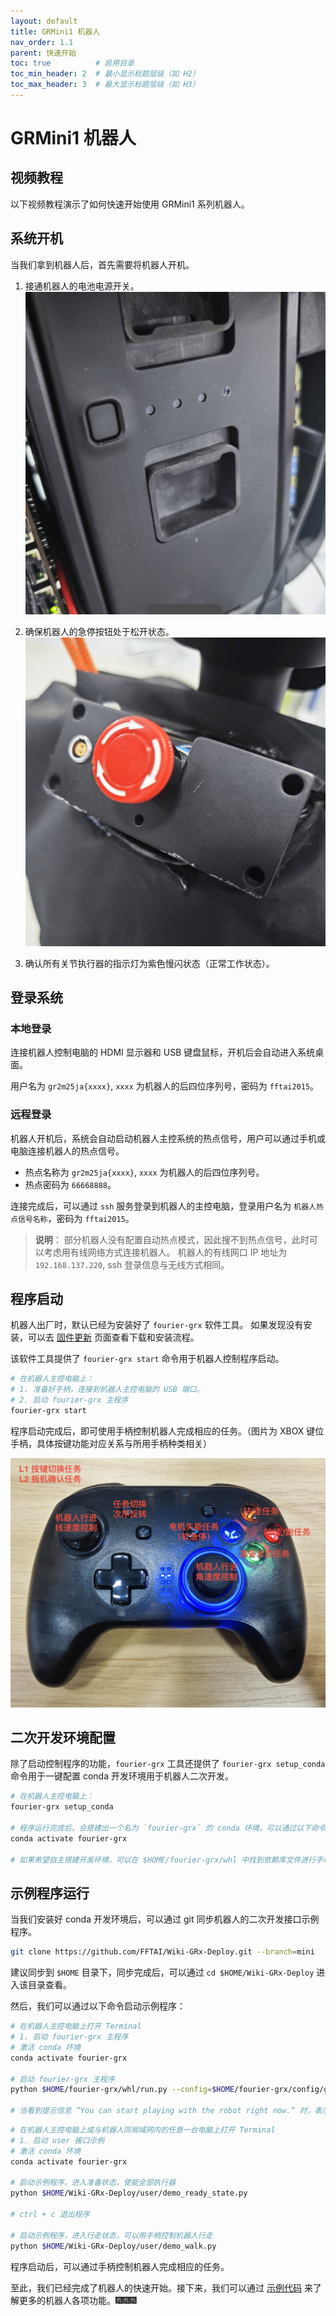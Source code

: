 ```yaml
---
layout: default
title: GRMini1 机器人
nav_order: 1.1
parent: 快速开始
toc: true          # 启用目录
toc_min_header: 2  # 最小显示标题层级（如 H2）
toc_max_header: 3  # 最大显示标题层级（如 H3）
---
```


# GRMini1 机器人

## 视频教程

以下视频教程演示了如何快速开始使用 GRMini1 系列机器人。

## 系统开机

当我们拿到机器人后，首先需要将机器人开机。

1. 接通机器人的电池电源开关。
    ![power_button.png](/assets/images/power_button.png)

2. 确保机器人的急停按钮处于松开状态。
    ![img.png](/assets/images/emergent_stop_button.png)

3. 确认所有关节执行器的指示灯为紫色慢闪状态（正常工作状态）。

## 登录系统

### 本地登录

连接机器人控制电脑的 HDMI 显示器和 USB 键盘鼠标，开机后会自动进入系统桌面。

用户名为 `gr2m25ja{xxxx}`, `xxxx` 为机器人的后四位序列号，密码为 `fftai2015`。

### 远程登录

机器人开机后，系统会自动启动机器人主控系统的热点信号，用户可以通过手机或电脑连接机器人的热点信号。

- 热点名称为 `gr2m25ja{xxxx}`, `xxxx` 为机器人的后四位序列号。
- 热点密码为 `66668888`。

连接完成后，可以通过 `ssh` 服务登录到机器人的主控电脑，登录用户名为 `机器人热点信号名称`，密码为 `fftai2015`。

> **说明**：
> 部分机器人没有配置自动热点模式，因此搜不到热点信号，此时可以考虑用有线网络方式连接机器人。
> 机器人的有线网口 IP 地址为 `192.168.137.220`, ssh 登录信息与无线方式相同。

## 程序启动

机器人出厂时，默认已经为安装好了 `fourier-grx` 软件工具。
如果发现没有安装，可以去 [固件更新](/docs/update.md) 页面查看下载和安装流程。

该软件工具提供了 `fourier-grx start` 命令用于机器人控制程序启动。

```bash
# 在机器人主控电脑上：
# 1. 准备好手柄，连接到机器人主控电脑的 USB 端口。
# 2. 启动 fourier-grx 主程序
fourier-grx start
```

程序启动完成后，即可使用手柄控制机器人完成相应的任务。（图片为 XBOX 键位手柄，具体按键功能对应关系与所用手柄种类相关）

![joystick.jpg](/assets/images/joystick.jpg)

## 二次开发环境配置

除了启动控制程序的功能，`fourier-grx` 工具还提供了 `fourier-grx setup_conda` 命令用于一键配置 conda 开发环境用于机器人二次开发。

```bash
# 在机器人主控电脑上：
fourier-grx setup_conda

# 程序运行完成后，会搭建出一个名为 `fourier-grx` 的 conda 环境，可以通过以下命令激活该环境
conda activate fourier-grx

# 如果希望自主搭建开发环境，可以在 $HOME/fourier-grx/whl 中找到依赖库文件进行手动安装。
```

## 示例程序运行

当我们安装好 conda 开发环境后，可以通过 git 同步机器人的二次开发接口示例程序。

```bash
git clone https://github.com/FFTAI/Wiki-GRx-Deploy.git --branch=mini
```

建议同步到 `$HOME` 目录下，同步完成后，可以通过 `cd $HOME/Wiki-GRx-Deploy` 进入该目录查看。

然后，我们可以通过以下命令启动示例程序：

```bash
# 在机器人主控电脑上打开 Terminal
# 1. 启动 fourier-grx 主程序
# 激活 conda 环境
conda activate fourier-grx

# 启动 fourier-grx 主程序
python $HOME/fourier-grx/whl/run.py --config=$HOME/fourier-grx/config/grmini1/config_GRMini1_{具体机型}_sdk.yaml

# 当看到提示信息 ”You can start playing with the robot right now.“ 时，表示程序启动成功。
```

```bash
# 在机器人主控电脑上或与机器人同局域网内的任意一台电脑上打开 Terminal
# 1. 启动 user 接口示例
# 激活 conda 环境
conda activate fourier-grx  

# 启动示例程序，进入准备状态，使能全部执行器
python $HOME/Wiki-GRx-Deploy/user/demo_ready_state.py

# ctrl + c 退出程序

# 启动示例程序，进入行走状态，可以用手柄控制机器人行走
python $HOME/Wiki-GRx-Deploy/user/demo_walk.py
```

程序启动后，可以通过手柄控制机器人完成相应的任务。

至此，我们已经完成了机器人的快速开始。接下来，我们可以通过 [示例代码](/docs/examples) 来了解更多的机器人各项功能。🎆🎆🎆